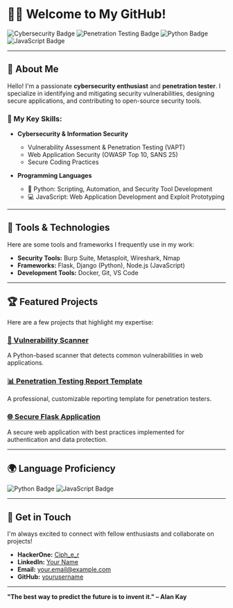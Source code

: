 # 👨‍💻 Welcome to My GitHub!  

![Cybersecurity Badge](https://img.shields.io/badge/Cybersecurity-Expert-blue)
![Penetration Testing Badge](https://img.shields.io/badge/Penetration%20Testing-Professional-important)
![Python Badge](https://img.shields.io/badge/Python-Developer-green)
![JavaScript Badge](https://img.shields.io/badge/JavaScript-Enthusiast-yellow)

---

## 🌟 About Me  
Hello! I'm a passionate **cybersecurity enthusiast** and **penetration tester**. I specialize in identifying and mitigating security vulnerabilities, designing secure applications, and contributing to open-source security tools.  

### 💼 My Key Skills:  
- **Cybersecurity & Information Security**  
  - Vulnerability Assessment & Penetration Testing (VAPT)  
  - Web Application Security (OWASP Top 10, SANS 25)  
  - Secure Coding Practices  

- **Programming Languages**  
  - 🐍 Python: Scripting, Automation, and Security Tool Development  
  - 💻 JavaScript: Web Application Development and Exploit Prototyping  

---

## 🔧 Tools & Technologies  
Here are some tools and frameworks I frequently use in my work:  
- **Security Tools:** Burp Suite, Metasploit, Wireshark, Nmap  
- **Frameworks:** Flask, Django (Python), Node.js (JavaScript)  
- **Development Tools:** Docker, Git, VS Code  

---

## 🏆 Featured Projects  
Here are a few projects that highlight my expertise:  

### [🔐 Vulnerability Scanner](https://github.com/yourusername/vulnerability-scanner)  
A Python-based scanner that detects common vulnerabilities in web applications.  

### [📊 Penetration Testing Report Template](https://github.com/yourusername/pentest-report-template)  
A professional, customizable reporting template for penetration testers.  

### [🌐 Secure Flask Application](https://github.com/yourusername/secure-flask-app)  
A secure web application with best practices implemented for authentication and data protection.  

---

## 🌍 Language Proficiency  
![Python Badge](https://img.shields.io/badge/Code-Python-green)
![JavaScript Badge](https://img.shields.io/badge/Code-JavaScript-yellow)

---

## 🚀 Get in Touch  
I'm always excited to connect with fellow enthusiasts and collaborate on projects!  
- **HackerOne:** [Ciph_e_r](https://hackerone.com/ciph_e_r)  
- **LinkedIn:** [Your Name](https://linkedin.com/in/yourprofile)  
- **Email:** your.email@example.com  
- **GitHub:** [yourusername](https://github.com/yourusername)  

---

**"The best way to predict the future is to invent it." – Alan Kay**  
